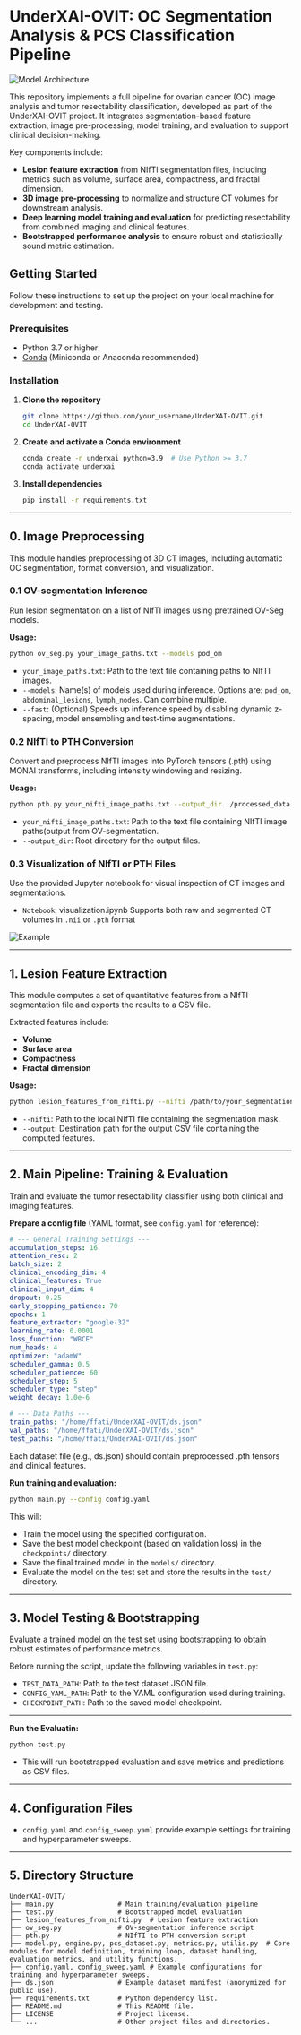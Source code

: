 # UnderXAI-OVIT: OC Segmentation Analysis & PCS Classification Pipeline

![Model Architecture](model_architecture.png)

This repository implements a full pipeline for ovarian cancer (OC) image analysis and tumor resectability classification, developed as part of the UnderXAI-OVIT project. It integrates segmentation-based feature extraction, image pre-processing, model training, and evaluation to support clinical decision-making.

Key components include:

- **Lesion feature extraction** from NIfTI segmentation files, including metrics such as volume, surface area, compactness, and fractal dimension.
- **3D image pre-processing** to normalize and structure CT volumes for downstream analysis.
- **Deep learning model training and evaluation** for predicting resectability from combined imaging and clinical features.
- **Bootstrapped performance analysis** to ensure robust and statistically sound metric estimation.


## Getting Started

Follow these instructions to set up the project on your local machine for development and testing.

### Prerequisites

- Python 3.7 or higher
- [Conda](https://docs.conda.io/en/latest/) (Miniconda or Anaconda recommended)

### Installation

1. **Clone the repository**

    ```bash
    git clone https://github.com/your_username/UnderXAI-OVIT.git
    cd UnderXAI-OVIT
    ```

2. **Create and activate a Conda environment**

    ```bash
    conda create -n underxai python=3.9  # Use Python >= 3.7
    conda activate underxai
    ```

3. **Install dependencies**

    ```bash
    pip install -r requirements.txt
    ```
---

## 0. Image Preprocessing
This module handles preprocessing of 3D CT images, including automatic OC segmentation, format conversion, and visualization.

### 0.1 OV-segmentation Inference
Run lesion segmentation on a list of NIfTI images using pretrained OV-Seg models.

**Usage:**
```bash
python ov_seg.py your_image_paths.txt --models pod_om 
```
- `your_image_paths.txt`: Path to the text file containing paths to NIfTI images.
- `--models`: Name(s) of models used during inference. Options are: `pod_om`, `abdominal_lesions`, `lymph_nodes`. Can combine multiple.
- `--fast`: (Optional) Speeds up inference speed by disabling dynamic z-spacing, model ensembling and test-time augmentations.

### 0.2 NIfTI to PTH Conversion
Convert and preprocess NIfTI images into PyTorch tensors (.pth) using MONAI transforms, including intensity windowing and resizing.

**Usage:**
```bash
python pth.py your_nifti_image_paths.txt --output_dir ./processed_data
```
- `your_nifti_image_paths.txt`: Path to the text file containing NIfTI image paths(output from OV-segmentation.
- `--output_dir`:  Root directory for the output files.

### 0.3 Visualization of NIfTI or PTH Files
Use the provided Jupyter notebook for visual inspection of CT images and segmentations.
- `Notebook`: visualization.ipynb
Supports both raw and segmented CT volumes in `.nii` or `.pth` format

![Example](ct_overlay_example.png)

---

## 1. Lesion Feature Extraction

This module computes a set of quantitative features from a NIfTI segmentation file and exports the results to a CSV file.

Extracted features include:
- **Volume**
- **Surface area**
- **Compactness**
- **Fractal dimension**

**Usage:**
```bash
python lesion_features_from_nifti.py --nifti /path/to/your_segmentation.nii.gz --output /path/to/output.csv
```
- `--nifti`: Path to the local NIfTI file containing the segmentation mask.
- `--output`: Destination path for the output CSV file containing the computed features.

---

## 2. Main Pipeline: Training & Evaluation
Train and evaluate the tumor resectability classifier using both clinical and imaging features.

**Prepare a config file** (YAML format, see `config.yaml` for reference):
```yaml
# --- General Training Settings ---
accumulation_steps: 16
attention_resc: 2
batch_size: 2
clinical_encoding_dim: 4
clinical_features: True
clinical_input_dim: 4
dropout: 0.25
early_stopping_patience: 70
epochs: 1
feature_extractor: "google-32"
learning_rate: 0.0001
loss_function: "WBCE"
num_heads: 4
optimizer: "adamW"
scheduler_gamma: 0.5
scheduler_patience: 60
scheduler_step: 5
scheduler_type: "step"
weight_decay: 1.0e-6

# --- Data Paths ---
train_paths: "/home/ffati/UnderXAI-OVIT/ds.json"
val_paths: "/home/ffati/UnderXAI-OVIT/ds.json"
test_paths: "/home/ffati/UnderXAI-OVIT/ds.json"
```
Each dataset file (e.g., ds.json) should contain preprocessed .pth tensors and clinical features.

**Run training and evaluation:**
```bash
python main.py --config config.yaml
```
This will:

- Train the model using the specified configuration.
- Save the best model checkpoint (based on validation loss) in the `checkpoints/` directory.
- Save the final trained model in the `models/` directory.
- Evaluate the model on the test set and store the results in the `test/` directory.

---
## 3. Model Testing & Bootstrapping
Evaluate a trained model on the test set using bootstrapping to obtain robust estimates of performance metrics.

Before running the script, update the following variables in `test.py`:
- `TEST_DATA_PATH`: Path to the test dataset JSON file.
- `CONFIG_YAML_PATH`: Path to the YAML configuration used during training.
- `CHECKPOINT_PATH`: Path to the saved model checkpoint.

---

**Run the Evaluatin:**
```bash
python test.py
```
- This will run bootstrapped evaluation and save metrics and predictions as CSV files.

---

## 4. Configuration Files
- `config.yaml` and `config_sweep.yaml` provide example settings for training and hyperparameter sweeps.

---

## 5. Directory Structure
```
UnderXAI-OVIT/
├── main.py                # Main training/evaluation pipeline
├── test.py                # Bootstrapped model evaluation
├── lesion_features_from_nifti.py  # Lesion feature extraction
├── ov_seg.py              # OV-segmentation inference script
├── pth.py                 # NIfTI to PTH conversion script
├── model.py, engine.py, pcs_dataset.py, metrics.py, utilis.py  # Core modules for model definition, training loop, dataset handling, evaluation metrics, and utility functions.
├── config.yaml, config_sweep.yaml # Example configurations for training and hyperparameter sweeps.
├── ds.json                # Example dataset manifest (anonymized for public use).
├── requirements.txt       # Python dependency list.
├── README.md              # This README file.
├── LICENSE                # Project license.
└── ...                    # Other project files and directories.
```